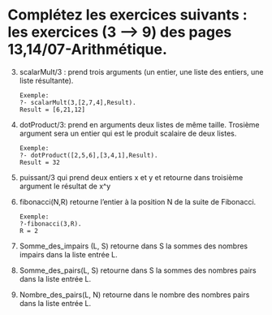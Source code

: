 # Complétez les exercices suivants : les exercices (3 --> 9) des pages 13,14/07-Arithmétique.

3. scalarMult/3 : prend trois arguments (un entier, une liste des entiers, une liste résultante). 

    ```
    Exemple:
    ?- scalarMult(3,[2,7,4],Result).
    Result = [6,21,12]
    ```

4. dotProduct/3: prend en arguments deux listes de même taille. Trosième argument sera un entier qui est le produit scalaire de deux listes. 

    ```
    Exemple:
    ?- dotProduct([2,5,6],[3,4,1],Result).
    Result = 32
    ```

5. puissant/3 qui prend deux entiers x et y et retourne dans troisième argument le résultat de x^y

6. fibonacci(N,R) retourne l’entier à la position N de la
suite de Fibonacci. 
    ```
    Exemple:
    ?-fibonacci(3,R).
    R = 2
    ```

7. Somme_des_impairs (L, S) retourne dans S la sommes des nombres impairs dans la liste entrée L.

8. Somme_des_pairs(L, S) retourne dans S la sommes des nombres pairs dans la liste entrée L.

9. Nombre_des_pairs(L, N) retourne dans le nombre des nombres pairs dans la liste entrée L.